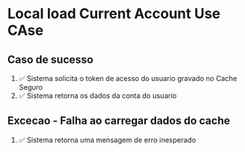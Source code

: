 # Local load Current Account Use CAse

## Caso de sucesso
1. ✅ Sistema solicita o token de acesso do usuario gravado no Cache Seguro
2. ✅ Sistema retorna os dados da conta do usuario

## Excecao - Falha ao carregar dados do cache
1. ✅ Sistema retorna uma mensagem de erro inesperado